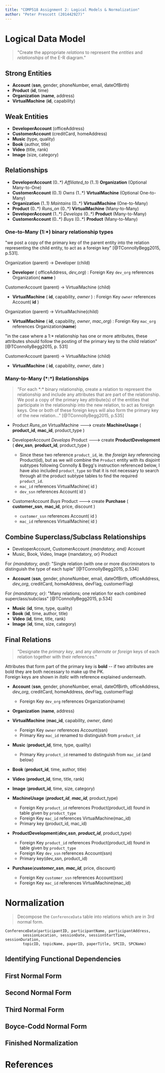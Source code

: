 ```yaml
---
title: "COMP518 Assignment 2: Logical Models & Normalization" 
author: "Peter Prescott (201442927)"
---
```


# Logical Data Model

> "Create the appropriate *relations* to represent the *entities* and *relationships* of the E-R diagram."

## Strong Entities

- **Account** (__ssn__, gender, phoneNumber, email, dateOfBirth)
- **Product** (__id__, time)
- **Organization** (__name__, address)
- **VirtualMachine** (__id__, capability)

## Weak Entities

- **DeveloperAccount** (officeAddress)
- **CustomerAccount** (creditCard, homeAddress)
- **Music** (type, quality)
- **Book** (author, title)
- **Video** (title, rank)
- **Image** (size, category)

## Relationships

- **DeveloperAccount** (0..\*) *Affiliated_to* (1..1) **Organization** (Optional Many-to-One)
- **CustomerAccount** (0..1) *Owns* (1..\*) **VirtualMachine** (Optional One-to-Many)
- **Organization** (1..1) *Maintains* (0..\*) **VirtualMachine** (One-to-Many)
- **Product** (0..\*) *Runs_on* (0..\*) **VirtualMachine** (Many-to-Many)
- **DeveloperAccount** (1..\*) *Develops* (0..\*) **Product** (Many-to-Many)
- **CustomerAccount** (0..\*) *Buys* (0..\*) **Product** (Many-to-Many)

### One-to-Many (1:\*) binary relationship types

"we post a copy of the primary key of the parent entity into the relation representing the child entity, to act as a foreign key" [@TConnollyBegg2015, p.531].

Organization (parent) -> Developer (child)

- **Developer** ( officeAddress, *dev_org*) : Foreign Key `dev_org` references Organization( __name__ )

CustomerAccount (parent) -> VirtualMachine (child)

- **VirtualMachine** ( __id__, capability, *owner* ) : Foreign Key `owner` references Account( __id__ )

Organization (parent) -> VirtualMachine(child)

- **VirtualMachine** ( __id__, capability, *owner*, *mac_org*) : Foreign Key `mac_org` references Organization(__name__)

"in the case where a 1:\* relationship has one or more attributes, these attributes should follow the posting of the primary key to the child relation" [@TConnollyBegg2015, p. 531]

CustomerAccount (parent) -> VirtualMachine (child)

- **VirtualMachine** ( __id__, capability, *owner*, date )


### Many-to-Many (\*:\*) Relationships

> "For each \*:\* binary relationship, create a relation to represent the relationship and include any attributes that are part of the relationship. We post a copy of the primary key attribute(s) of the entities that participate in the relationship into the new relation, to act as foreign keys. One or both of these foreign keys will also form the primary key of the new relation..." [@TConnollyBegg2015, p.535]

- Product *Runs_on* VirtualMachine ---> create **MachineUsage** ( __product_id__, __mac_id__, product_type )
- DeveloperAccount *Develops* Product ---> create **ProductDevelopment** ( __dev_ssn__, __product_id__, product_type )

	- Since these two reference `product_id`, ie. the *foreign key* referencing Product(id), but as we will combine the `Product` entity with its disjoint subtypes following Connolly & Begg's instruction referenced below, I have also included `product_type` so that it is not necessary to search through all the product subtype tables to find the required `product_id`.
	- `mac_id` references VirtualMachine( id )
	- `dev_ssn` references Account( id )

- CustomerAccount *Buys* Product ---> create **Purchase** ( __customer_ssn__, __mac_id__, price, discount )

	- `customer_ssn` references Account( id )
	- `mac_id` references VirtualMachine( id )

## Combine Superclass/Subclass Relationships

- DeveloperAccount, CustomerAccount *{mandatory, and}* Account
- Music, Book, Video, Image {mandatory, or} Product

For *{mandatory, and}*: "Single relation (with one or more discriminators to distinguish the type of each tuple" [@TConnollyBegg2015, p.534]

- **Account** (__ssn__, gender, phoneNumber, email, dateOfBirth, officeAddress, *dev_org*, creditCard, homeAddress, devFlag, customerFlag)

For *{mandatory, or}*: "Many relations; one relation for each combined superclass/subclass" [@TConnollyBegg2015, p.534]

- **Music** (__id__, time, type, quality)
- **Book** (__id__, time, author, title)
- **Video** (__id__, time, title, rank)
- **Image** (__id__, time, size, category)

## Final Relations

> "Designate the *primary key*, and any *alternate* or *foreign* keys of each relation together with their references."

Attributes that form part of the primary key is __bold__ -- if two attributes are bold they are both necessary to make up the PK.  
Foreign keys are shown in *italic* with reference explained underneath.

- **Account** (__ssn__, gender, phoneNumber, email, dateOfBirth, officeAddress, *dev_org*, creditCard, homeAddress, devFlag, customerFlag)
	- Foreign Key `dev_org` references Organization(name)

- **Organization** (__name__, address)

- **VirtualMachine** (__mac_id__, capability, *owner*, date)
	- Foreign Key `owner` references Account(ssn)
	- Primary Key `mac_id` renamed to distinguish from `product_id`

- **Music** (__product_id__, time, type, quality)
	- Primary Key `product_id` renamed to distinguish from `mac_id` (and below)

- **Book** (__product_id__, time, author, title)

- **Video** (__product_id__, time, title, rank)

- **Image** (__product_id__, time, size, category)

- **MachineUsage** (*__product_id__*, *__mac_id__*, product_type)
	- Foreign Key `product_id` references Product(product_id) found in table given by `product_type`
	- Foreign Key `mac_id` references VirtualMachine(mac_id)
	- Primary key (product_id, mac_id)

- **ProductDevelopment**(*__dev_ssn__*, *__product_id__*, product_type)
	- Foreign Key `product_id` references Product(product_id) found in table given by `product_type`
	- Foreign Key `dev_ssn` references Account(ssn)
	- Primary key(dev_ssn, product_id)

- **Purchase**(*__customer_ssn__*, *__mac_id__*, price, discount)
	- Foreign Key `customer_ssn` references Account(ssn)
	- Foreign Key `mac_id` references VirtualMachine(mac_id)


# Normalization

> Decompose the `ConferenceData` table into relations which are in 3rd normal form.

```
ConferenceData(participantID, participantName, participantAddress,
		sessionLocation, sessionDate, sessionStartTime, sessionDuration,
		topicID, topicName, paperID, paperTitle, SPCID, SPCName)
```

## Identifying Functional Dependencies


## First Normal Form

## Second Normal Form

## Third Normal Form

## Boyce-Codd Normal Form

## Finished Normalization

# References
